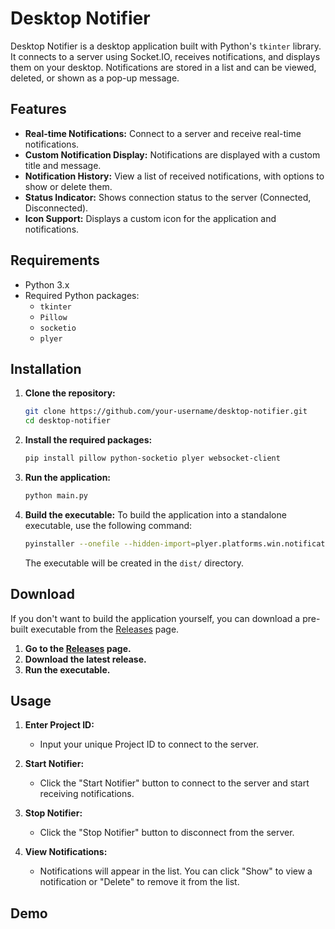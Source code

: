 # Desktop Notifier

Desktop Notifier is a desktop application built with Python's `tkinter` library. It connects to a server using Socket.IO, receives notifications, and displays them on your desktop. Notifications are stored in a list and can be viewed, deleted, or shown as a pop-up message.

## Features

- **Real-time Notifications:** Connect to a server and receive real-time notifications.
- **Custom Notification Display:** Notifications are displayed with a custom title and message.
- **Notification History:** View a list of received notifications, with options to show or delete them.
- **Status Indicator:** Shows connection status to the server (Connected, Disconnected).
- **Icon Support:** Displays a custom icon for the application and notifications.

## Requirements

- Python 3.x
- Required Python packages:
  - `tkinter`
  - `Pillow`
  - `socketio`
  - `plyer`

## Installation

1. **Clone the repository:**
   ```bash
   git clone https://github.com/your-username/desktop-notifier.git
   cd desktop-notifier
   ```

2. **Install the required packages:**
   ```bash
   pip install pillow python-socketio plyer websocket-client
   ```

3. **Run the application:**
   ```bash
   python main.py
   ```

4. **Build the executable:**
   To build the application into a standalone executable, use the following command:
   ```bash
   pyinstaller --onefile --hidden-import=plyer.platforms.win.notification --icon=icon.ico main.py
   ```
   The executable will be created in the `dist/` directory.

## Download

If you don't want to build the application yourself, you can download a pre-built executable from the [Releases](https://github.com/your-username/desktop-notifier/releases) page.

1. **Go to the [Releases](https://github.com/your-username/desktop-notifier/releases) page.**
2. **Download the latest release.**
3. **Run the executable.**

## Usage

1. **Enter Project ID:**
   - Input your unique Project ID to connect to the server.

2. **Start Notifier:**
   - Click the "Start Notifier" button to connect to the server and start receiving notifications.

3. **Stop Notifier:**
   - Click the "Stop Notifier" button to disconnect from the server.

4. **View Notifications:**
   - Notifications will appear in the list. You can click "Show" to view a notification or "Delete" to remove it from the list.

## Demo
<img src="./assets/demo.gif" alt="" />
